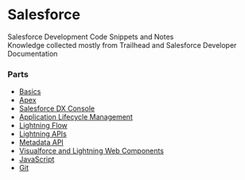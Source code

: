 # Salesforce
Salesforce Development Code Snippets and Notes<br>
Knowledge collected mostly from Trailhead and Salesforce Developer Documentation

### Parts
- [Basics](Basics.md)
- [Apex](Apex.md)
- [Salesforce DX Console](SFDX.md)
- [Application Lifecycle Management](ALM.md)
- [Lightning Flow](Lightning_Flow.md)
- [Lightning APIs](Lightning_API.md)
- [Metadata API](Metadata_API.md)
- [Visualforce and Lightning Web Components](Visualforce.md)
- [JavaScript](Javascript.md)
- [Git](Git.md)
